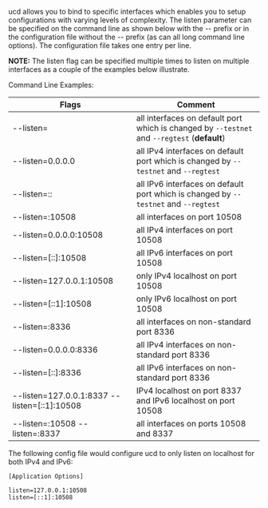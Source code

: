 ucd allows you to bind to specific interfaces which enables you to setup
configurations with varying levels of complexity.  The listen parameter can be
specified on the command line as shown below with the -- prefix or in the
configuration file without the -- prefix (as can all long command line options).
The configuration file takes one entry per line.

**NOTE:** The listen flag can be specified multiple times to listen on multiple
interfaces as a couple of the examples below illustrate.

Command Line Examples:

|Flags|Comment|
|----------|------------|
|--listen=|all interfaces on default port which is changed by `--testnet` and `--regtest` (**default**)|
|--listen=0.0.0.0|all IPv4 interfaces on default port which is changed by `--testnet` and `--regtest`|
|--listen=::|all IPv6 interfaces on default port which is changed by `--testnet` and `--regtest`|
|--listen=:10508|all interfaces on port 10508|
|--listen=0.0.0.0:10508|all IPv4 interfaces on port 10508|
|--listen=[::]:10508|all IPv6 interfaces on port 10508|
|--listen=127.0.0.1:10508|only IPv4 localhost on port 10508|
|--listen=[::1]:10508|only IPv6 localhost on port 10508|
|--listen=:8336|all interfaces on non-standard port 8336|
|--listen=0.0.0.0:8336|all IPv4 interfaces on non-standard port 8336|
|--listen=[::]:8336|all IPv6 interfaces on non-standard port 8336|
|--listen=127.0.0.1:8337 --listen=[::1]:10508|IPv4 localhost on port 8337 and IPv6 localhost on port 10508|
|--listen=:10508 --listen=:8337|all interfaces on ports 10508 and 8337|

The following config file would configure ucd to only listen on localhost for both IPv4 and IPv6:

```text
[Application Options]

listen=127.0.0.1:10508
listen=[::1]:10508
```
